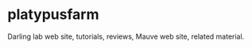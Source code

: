 platypusfarm
============

Darling lab web site, tutorials, reviews, Mauve web site, related material.
